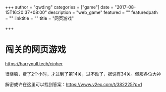 +++
author = "qwding"
categories = ["game"]
date = "2017-08-15T16:20:37+08:00"
description = "web_game"
featured = ""
featuredpath = ""
linktitle = ""
title = "网页游戏"

+++

# 闯关的网页游戏

https://harrynull.tech/cipher

很烧脑，费了2个小时，才过到了第14关，过不动了，据说有34关。佩服各位大神

解密或许在这里可以找到答案：https://www.v2ex.com/t/382225?p=1